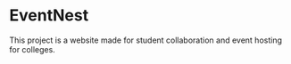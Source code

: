 # EventNest
This project is a website made for student collaboration and event hosting for colleges.
